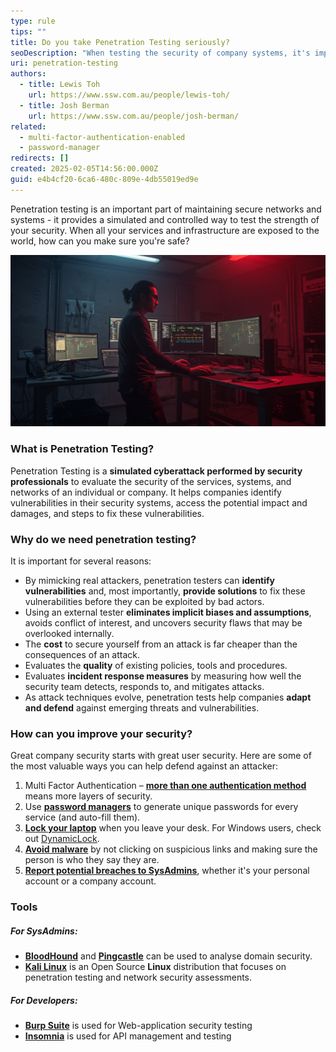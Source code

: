 ```yaml
---
type: rule
tips: ""
title: Do you take Penetration Testing seriously?
seoDescription: "When testing the security of company systems, it's important to conduct Penetration Testing to get a holistic view of company systems to ensure that vulnerabilities are identified and patched before bad actors get to them. See what they are, why it's important to do them, how you can protect yourself, and what tools can be used to assist with penetration testing during development"
uri: penetration-testing
authors:
  - title: Lewis Toh
    url: https://www.ssw.com.au/people/lewis-toh/
  - title: Josh Berman
    url: https://www.ssw.com.au/people/josh-berman/
related:
  - multi-factor-authentication-enabled
  - password-manager
redirects: []
created: 2025-02-05T14:56:00.000Z
guid: e4b4cf20-6ca6-480c-809e-4db55019ed9e
---
```

Penetration testing is an important part of maintaining secure networks and systems - it provides a simulated and controlled way to test the strength of your security. When all your services and infrastructure are exposed to the world, how can you make sure you're safe?

<!--endintro-->

![Figure: Penetration Testing is an important part of securing your systems](imagefx.jpg)

### What is Penetration Testing?

Penetration Testing is a **simulated cyberattack performed by security professionals** to evaluate the security of the services, systems, and networks of an individual or company. It helps companies identify vulnerabilities in their security systems, access the potential impact and damages, and steps to fix these vulnerabilities.

### Why do we need penetration testing?

It is important for several reasons:

* By mimicking real attackers, penetration testers can **identify vulnerabilities** and, most importantly, **provide solutions** to fix these vulnerabilities before they can be exploited by bad actors.
* Using an external tester **eliminates implicit biases and assumptions**, avoids conflict of interest, and uncovers security flaws that may be overlooked internally.
* The **cost** to secure yourself from an attack is far cheaper than the consequences of an attack.
* Evaluates the **quality** of existing policies, tools and procedures.
* Evaluates **incident response measures** by measuring how well the security team detects, responds to, and mitigates attacks.
* As attack techniques evolve, penetration tests help companies **adapt and defend** against emerging threats and vulnerabilities.

### How can you improve your security?

Great company security starts with great user security. Here are some of the most valuable ways you can help defend against an attacker:

1. Multi Factor Authentication – **[more than one authentication method](https://www.ssw.com.au/rules/multi-factor-authentication-enabled/)** means more layers of security.
2. Use **[password managers](https://www.ssw.com.au/rules/password-manager/)** to generate unique passwords for every service (and auto-fill them).
3. **[Lock your laptop](https://www.ssw.com.au/rules/lock-your-computer-when-you-leave/)** when you leave your desk. For Windows users, check out [DynamicLock](https://learn.microsoft.com/en-us/windows/security/identity-protection/hello-for-business/hello-feature-dynamic-lock).
4. **[Avoid malware](https://www.ssw.com.au/rules/understand-the-dangers-of-social-engineering/)** by not clicking on suspicious links and making sure the person is who they say they are.
5. **[Report potential breaches to SysAdmins]((https://www.ssw.com.au/rules/security-compromised-password/))**, whether it's your personal account or a company account.

### Tools

##### For SysAdmins:

* **[BloodHound](https://bloodhound.readthedocs.io/en/latest/index.html)** and **[Pingcastle](https://www.pingcastle.com/)** can be used to analyse domain security.
* **[Kali Linux](https://www.kali.org/)** is an Open Source **Linux** distribution that focuses on penetration testing and network security assessments.

##### For Developers:

* **[Burp Suite](https://portswigger.net/burp)** is used for Web-application security testing
* **[Insomnia](https://insomnia.rest/)** is used for API management and testing
